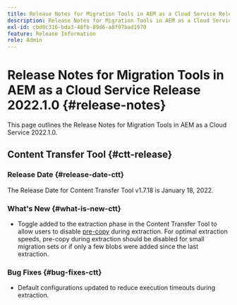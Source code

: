 ```yaml
---
title: Release Notes for Migration Tools in AEM as a Cloud Service Release 2022.1.0
description: Release Notes for Migration Tools in AEM as a Cloud Service Release 2022.1.0
exl-id: cbd0c316-bda3-48fb-89d6-a8f97bad1970
feature: Release Information
role: Admin
---
```

# Release Notes for Migration Tools in AEM as a Cloud Service Release 2022.1.0 {#release-notes}

This page outlines the Release Notes for Migration Tools in AEM as a Cloud Service 2022.1.0.

## Content Transfer Tool {#ctt-release}

### Release Date {#release-date-ctt}

The Release Date for Content Transfer Tool v1.7.18 is January 18, 2022.

### What's New {#what-is-new-ctt}

* Toggle added to the extraction phase in the Content Transfer Tool to allow users to disable [pre-copy](https://experienceleague.adobe.com/docs/experience-manager-cloud-service/moving/cloud-migration/content-transfer-tool/handling-large-content-repositories.html) during extraction. For optimal extraction speeds, pre-copy during extraction should be disabled for small migration sets or if only a few blobs were added since the last extraction. 

### Bug Fixes {#bug-fixes-ctt}

* Default configurations updated to reduce execution timeouts during extraction.
